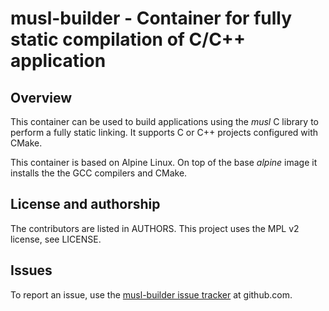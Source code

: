 # musl-builder - Container for fully static compilation of C/C++ application

## Overview

This container can be used to build applications using the *musl* C library to perform a fully
static linking. It supports C or C++ projects configured with CMake.

This container is based on Alpine Linux. On top of the base *alpine* image it installs the the GCC
compilers and CMake.

## License and authorship

The contributors are listed in AUTHORS. This project uses the MPL v2 license, see LICENSE.

## Issues

To report an issue, use the [musl-builder issue tracker](https://github.com/radupopescu/must-builder/issues) at github.com.

